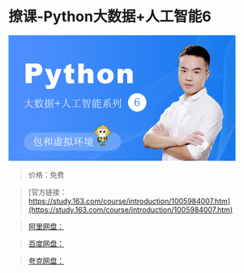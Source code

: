 # 撩课-Python大数据+人工智能6

![img](../../../assets/study163/free/05d3f083cf7d41769f37be0be1dfad8c.jpg)

> 价格：免费

> [官方链接：https://study.163.com/course/introduction/1005984007.htm](https://study.163.com/course/introduction/1005984007.htm)

> [阿里网盘：]()

> [百度网盘：]()

> [夸克网盘：]()
